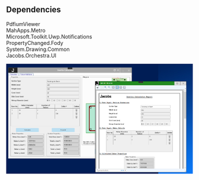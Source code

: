 ## Dependencies

PdfiumViewer   
MahApps.Metro  
Microsoft.Toolkit.Uwp.Notifications  
PropertyChanged.Fody  
System.Drawing.Common  
Jacobs.Orchestra.UI

![image](./Screenshots/Report_Panel.png)

